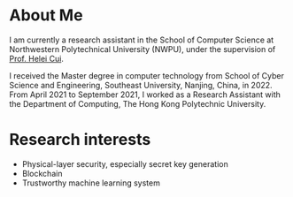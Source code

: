 # About Me
I am currently a research assistant in the School of Computer Science at Northwestern Polytechnical University (NWPU), under the supervision of [Prof. Helei Cui](https://helei.pro/).
 
I received the Master degree in computer technology from School of Cyber Science and Engineering, Southeast University, Nanjing, China, in 2022. From April 2021 to September 2021, I worked as a Research Assistant with the Department of Computing, The Hong Kong Polytechnic University.

# Research interests 
* Physical-layer security, especially secret key generation
* Blockchain
* Trustworthy machine learning system
